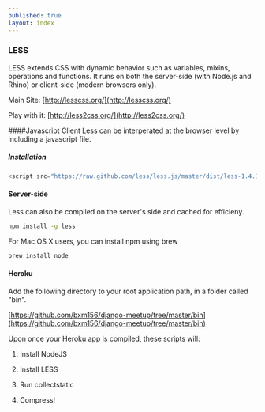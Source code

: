 ```yaml
---
published: true
layout: index
---
```


### LESS
LESS extends CSS with dynamic behavior such as variables, mixins, operations and functions. It runs on both the server-side (with Node.js and Rhino) or client-side (modern browsers only).

Main Site: [http://lesscss.org/](http://lesscss.org/)

Play with it: [http://less2css.org/](http://less2css.org/)


####Javascript Client
Less can be interperated at the browser level by including a javascript file.
##### Installation
```javascript
<script src="https://raw.github.com/less/less.js/master/dist/less-1.4.1.min.js"></script>
```

#### Server-side
Less can also be compiled on the server's side and cached for efficieny.
```bash
npm install -g less
```

For Mac OS X users, you can install npm using brew
```bash
brew install node
```

#### Heroku
Add the following directory to your root application path, in a folder called "bin".

[https://github.com/bxm156/django-meetup/tree/master/bin](https://github.com/bxm156/django-meetup/tree/master/bin)

Upon once your Heroku app is compiled, these scripts will:


1. Install NodeJS

2. Install LESS

3. Run collectstatic

4. Compress!